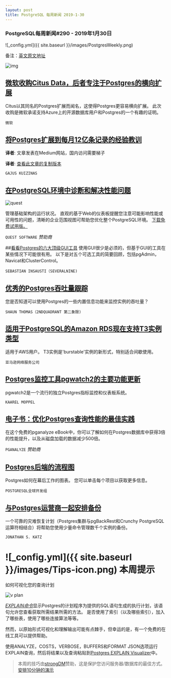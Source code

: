 ```yaml
---
layout: post
title: PostgreSQL 每周新闻 2019-1-30
---
```


### PostgreSQL每周新闻#290 - 2019年1月30日
![_config.yml]({{ site.baseurl }}/images/PostgresWeekly.png)

备注：[英文原文地址](https://postgresweekly.com/issues/290)

![img](https://res.cloudinary.com/cpress/image/upload/w_1280,e_sharpen:60/jdtcqvqtmtfmgninlrcd.jpg)

## [微软收购Citus Data，后者专注于Postgres的横向扩展](https://blogs.microsoft.com/blog/2019/01/24/microsoft-acquires-citus-data-re-affirming-its-commitment-to-open-source-and-accelerating-azure-postgresql-performance-and-scale/)
Citus以其同名的Postgres扩展而闻名，这使得Postgres更容易横向扩展。 此次收购是微软承诺支持Azure上的开源数据库用户和Postgres的一个有趣的证明。

`微软`

## [将Postgres扩展到每月12亿条记录的经验教训](https://medium.com/@gajus/lessons-learned-scaling-postgresql-database-to-1-2bn-records-month-edc5449b3067)

**译者**: 文章发表在Medium网站，国内访问需要梯子

**译者**: [查看此文章的复制版本](https://grantzhou.github.io/lessons-learned-scaling-postgresql-database-to-1-2bn-records-month/)

`GAJUS KUIZINAS`

## [在PostgreSQL环境中诊断和解决性能问题](https://www.quest.com/products/foglight-for-postgresql/?utm_source=&utm_medium=Direct-External+Online+Advertising&utm_campaign=FY2019_Q4_AMER_DBPerf_CooperPress_FoglightPostgres_Jan_eNewsletter_ADV&utm_term=&utm_content=cooper-press-enewsletter)
![quest](https://copm.s3.amazonaws.com/2100ff85.jpg)

管理基础架构的运行状况。 直观的基于Web的仪表板提醒您注意可能影响性能或可用性的问题，清晰的企业范围视图可帮助您优化整个PostgreSQL环境。 [下载免费试用版。](https://www.quest.com/register/110829/)

`QUEST SOFTWARE` *赞助商*

##[看看Postgres的六大顶级GUI工具](https://severalnines.com/blog/top-gui-tools-postgresql)
使用GUI很少是必须的，但基于GUI的工具在某些情况下可能很有用。 以下是对五个可选工具的简要回顾，包括pgAdmin，Navicat和ClusterControl。

`SEBASTIAN INSAUSTI（SEVERALNINE)`

## [优秀的Postgres吞吐量跟踪](https://blog.2ndquadrant.com/pg-phriday-terrific-throughput-tracking/)
您是否知道可以使用Postgres的一些内置信息功能来监控实例的吞吐量？

`SHAUN THOMAS（2NDQUADRANT 第二象限)`

## [适用于PostgreSQL的Amazon RDS现在支持T3实例类型](https://aws.amazon.com/about-aws/whats-new/2019/01/amazon-rds-postgresql-now-supports-t3-instance-types/)
适用于AWS用户。 T3实例是'burstable'实例的新形式，特别适合间歇使用。

`亚马逊网络服务公司`

## [Postgres监控工具pgwatch2的主要功能更新](https://www.cybertec-postgresql.com/en/major-feature-update-for-the-pgwatch2-postgres-monitoring-tool/)
pgwatch2是一个流行的独立Postgres指标监控和仪表板系统。

`KAAREL MOPPEL`

## [电子书：优化Postgres查询性能的最佳实践](https://pganalyze.com/ebooks/optimizing-postgres-query-performance?utm_source=PostgresWeeklySecondary)
在这个免费的pganalyze eBook中，你可以了解如何在Postgres数据库中获得3倍的性能提升，以及从磁盘加载的数据减少500倍。

`PGANALYZE` *赞助商*

## [Postgres后端的流程图](https://www.postgresql.org/developer/backend/)
Postgres如何在幕后工作的图表。 您可以单击每个项目以获取更多信息。

`POSTGRESQL全球开发组`

## [与Postgres运营商一起安排备份](https://info.crunchydata.com/blog/schedule-pgbackrest-backups-with-the-postgres-operator)
一个可靠的灾难恢复计划（Postgres集群与pgBackRest和Crunchy PostgreSQL运算符相结合）将帮助您使用少量命令管理数千个实例的备份。

`JONATHAN S. KATZ`

# ![_config.yml]({{ site.baseurl }}/images/Tips-icon.png)   本周提示

如何可视化您的查询计划

![v plan](https://res.cloudinary.com/cpress/image/upload/w_1280,e_sharpen:60/n5lbz4p2vrgwjxh1nvin.jpg)

[*EXPLAIN命令*](https://www.postgresql.org/docs/current/sql-explain.html)显示Postgres的计划程序为提供的SQL语句生成的执行计划，该语句允许您查看获取所需结果所需的方法。 是否使用了索引（以及哪些索引），加入了哪些表，使用了哪些连接算法等等。

然而，以原始形式可视化和理解输出可能有点棘手，但幸运的是，有一个免费的在线工具可以提供帮助。

使用ANALYZE，COSTS，VERBOSE，BUFFERS和FORMAT JSON选项运行EXPLAIN查询，然后将结果以及查询粘贴到[Postgres EXPLAIN Visualizer](http://tatiyants.com/pev/#/plans/new)中。

> 本周的技巧由[strongDM](https://postgresweekly.com/link/58601/web)赞助，这是保护您访问服务器/数据库的最佳方式。 [安排10分钟的演示](https://postgresweekly.com/link/58601/web)

